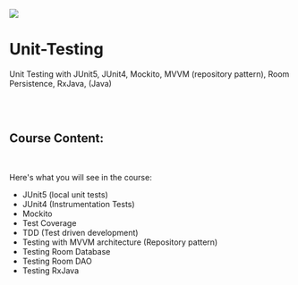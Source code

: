 <a href='https://codingwithmitch.com/courses/unit-testing-android-2/' target='_blank'><img class='header-img' src='https://codingwithmitch.s3.amazonaws.com/static/unit-testing-android-2/images/Unit_Testing_thumbnail.png' /></a>

<h1> Unit-Testing</h1>
<p>Unit Testing with JUnit5, JUnit4, Mockito, MVVM (repository pattern), Room Persistence, RxJava, (Java)</p>

<br><br>
<h2>Course Content:</h2>
<br>
<p>Here's what you will see in the course:</p>
<ul>
<li>JUnit5 (local unit tests)</li>
<li>JUnit4 (Instrumentation Tests)</li>
<li>Mockito</li>
<li>Test Coverage</li>
<li>TDD (Test driven development)</li>
<li>Testing with MVVM architecture (Repository pattern)</li>
<li>Testing Room Database</li>
<li>Testing Room DAO</li>
<li>Testing RxJava</li>
</ul>
<br>
<br>